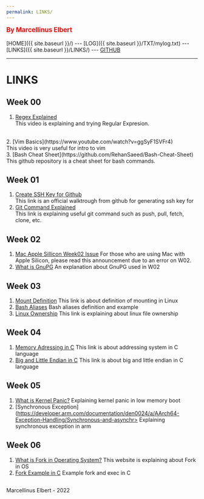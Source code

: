 ```yaml
---
permalink: LINKS/
---
```

<span style="color:red; font-weight:bold; font-size:larger;">By Marcellinus Elbert</span>
<br><br>
[HOME]({{ site.baseurl }}/) ---
[LOG]({{ site.baseurl }}/TXT/mylog.txt) ---
[LINKS]({{ site.baseurl }}/LINKS/) ---
[GITHUB](https://github.com/marcellinuselbert)
<br>
<hr>

# LINKS
## Week 00
1. [Regex Explained](https://www.youtube.com/watch?v=rhzKDrUiJVk)<br>
   This video is explaining and trying Regular Expresion.
<br>
2. [Vim Basics](https://www.youtube.com/watch?v=ggSyF1SVFr4)<br>
   This video is very useful for intro to vim
<br>
3. [Bash Cheat Sheet](https://github.com/RehanSaeed/Bash-Cheat-Sheet)<br>
   This github repository is a cheat sheet for bash commands.

## Week 01
1. [Create SSH Key for Github](https://docs.github.com/en/authentication/connecting-to-github-with-ssh/generating-a-new-ssh-key-and-adding-it-to-the-ssh-agent)<br>
	This link is an official walktrough from github for generating ssh key for<br>
2. [Git Command Explained](https://medium.com/mindorks/what-is-git-commit-push-pull-log-aliases-fetch-config-clone-56bc52a3601c)<br>
	This link is explaining useful git command such as push, pull, fetch, clone, etc.

## Week 02
1. [Mac Apple Sillicon Week02 Issue](https://scele.cs.ui.ac.id/mod/forum/discuss.php?d=38853)
	For those who are using Mac with Apple Silicon, please read this announcement due to an error on W02.
2. [What is GnuPG](https://medium.com/kode-dan-kodean/belajar-memakai-gnu-privacy-guard-gnupg-gpg-3944e19dba91)
	An explanation about GnuPG used in W02

## Week 03
1. [Mount Definition](https://unix.stackexchange.com/questions/3192/what-is-meant-by-mounting-a-device-in-linux)
	This link is about definition of mounting in Linux
2. [Bash Aliases](https://tldp.org/LDP/abs/html/aliases.html#:~:text=A%20Bash%20alias%20is%20essentially,a%20ls%20%2Dl%20%7C%20more.)
	Bash aliases definition and example
3. [Linux Ownership](https://www.javatpoint.com/linux-file-ownership)
	This link is explaining about linux file ownership

## Week 04 
1. [Memory Adressing in C](https://www.w3schools.com/c/c_memory_address.php#:~:text=When%20a%20variable%20is%20created,stored%20in%20this%20memory%20address.)
	This link is about addressing system in C language
2. [Big and Little Endian in C](https://embetronicx.com/tutorials/p_language/c/little-endian-and-big-endian/)
	This link is about big and little endian in C language

## Week 05
1. [What is Kernel Panic?](https://www.techtarget.com/searchdatacenter/definition/kernel-panic)
        Explaining kernel panic in low memory boot
2. [Synchronous Exception](https://developer.arm.com/documentation/den0024/a/AArch64-Exception-Handling/Synchronous-and-asynchr>
        Explaining synchronous exception in arm	

## Week 06
1. [What is Fork in Operating System?](https://www.computerhope.com/jargon/f/fork.htm#:~:text=In%20an%20operating%20system%2C%20a,of%20the%20calling%20parent%20process.)
	This website is explaining about Fork in OS
2. [Fork Example in C](https://linuxhint.com/fork-exec-coding-c/)
	Example fork and exec in C

##
Marcellinus Elbert - 2022
